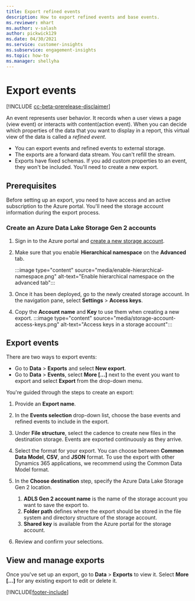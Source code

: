 ```yaml
---
title: Export refined events
description: How to export refined events and base events.
ms.reviewer: mhart
ms.author: v-salash
author: pickwick129
ms.date: 04/30/2021
ms.service: customer-insights
ms.subservice: engagement-insights 
ms.topic: how-to
ms.manager: shellyha 
---
```


# Export events

[!INCLUDE [cc-beta-prerelease-disclaimer](includes/cc-beta-prerelease-disclaimer.md)]

An event represents user behavior. It records when a user views a page (view event) or interacts with content(action event). When you can decide which properties of the data that you want to display in a report, this virtual view of the data is called a *refined event*. 

- You can export events and refined events to external storage. 
- The exports are a forward data stream. You can't refill the stream. 
- Exports have fixed schemas. If you add custom properties to an event, they won't be included. You'll need to create a new export.

## Prerequisites

Before setting up an export, you need to have access and an active subscription to the Azure portal. You'll need the storage account information during the export process. 

### Create an Azure Data Lake Storage Gen 2 accounts

1. Sign in to the Azure portal and [create a new storage account](/azure/storage/common/storage-account-create). 

1. Make sure that you enable **Hierarchical namespace** on the **Advanced** tab. 

   :::image type="content" source="media/enable-hierarchical-namespace.png" alt-text="Enable hierarchical namespace on the advanced tab":::

1. Once it has been deployed, go to the newly created storage account. In the navigation pane, select **Settings** > **Access keys**. 

1. Copy the **Account name** and **Key** to use them when creating a new export.
   :::image type="content" source="media/storage-account-access-keys.png" alt-text="Access keys in a storage account":::

## Export events

There are two ways to export events: 
- Go to **Data** > **Exports** and select **New export**.
- Go to **Data** > **Events**, select **More [...]** next to the event you want to export and select **Export** from the drop-down menu. 

You're guided through the steps to create an export:

1. Provide an **Export name**.

1. In the **Events selection** drop-down list, choose the base events and refined events to include in the export. 

1. Under **File structure**, select the cadence to create new files in the destination storage. Events are exported continuously as they arrive.

1. Select the format for your export. You can choose between **Common Data Model**, **CSV**, and **JSON** format. To use the export with other Dynamics 365 applications, we recommend using the Common Data Model format.

1. In the **Choose destination** step, specify the Azure Data Lake Storage Gen 2 location.
    1. **ADLS Gen 2 account name** is the name of the storage account you want to save the export to. 
    1. **Folder path** defines where the export should be stored in the file system and directory structure of the storage account.
    1. **Shared key** is available from the Azure portal for the storage account.

1. Review and confirm your selections.

## View and manage exports

Once you've set up an export, go to **Data** > **Exports** to view it. Select **More [...]** for any existing export to edit or delete it.


[!INCLUDE[footer-include](../includes/footer-banner.md)]